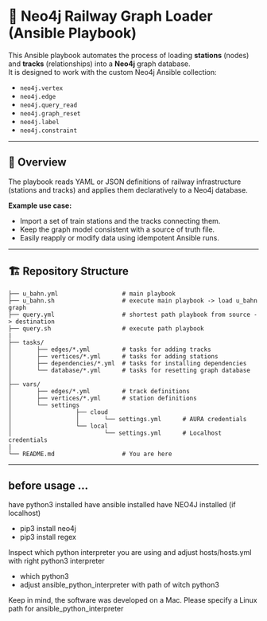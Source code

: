 # 🚉 Neo4j Railway Graph Loader (Ansible Playbook)

This Ansible playbook automates the process of loading **stations** (nodes) and **tracks** (relationships) into a **Neo4j** graph database.  
It is designed to work with the custom Neo4j Ansible collection:
- `neo4j.vertex`
- `neo4j.edge`
- `neo4j.query_read`
- `neo4j.graph_reset`
- `neo4j.label`
- `neo4j.constraint`

---

## 🧩 Overview

The playbook reads YAML or JSON definitions of railway infrastructure (stations and tracks) and applies them declaratively to a Neo4j database.

**Example use case:**
- Import a set of train stations and the tracks connecting them.
- Keep the graph model consistent with a source of truth file.
- Easily reapply or modify data using idempotent Ansible runs.

---

## 🏗️ Repository Structure

```text
├── u_bahn.yml                  # main playbook
├── u_bahn.sh                   # execute main playbook -> load u_bahn graph
├── query.yml                   # shortest path playbook from source -> destination
├── query.sh                    # execute path playbook
|
├── tasks/
│       ├── edges/*.yml         # tasks for adding tracks
│       ├── vertices/*.yml      # tasks for adding stations
│       ├── dependencies/*.yml  # tasks for installing dependencies
│       └── database/*.yml      # tasks for resetting graph database
│
├── vars/
│       ├── edges/*.yml         # track definitions
│       ├── vertices/*.yml      # station definitions
│       └── settings 
│                  ├── cloud
│                  │       └── settings.yml      # AURA credentials
│                  └── local
│                          └── settings.yml      # Localhost credentials
|
└── README.md                   # You are here
```

---

## before usage ...

have python3 installed
have ansible installed
have NEO4J installed (if localhost)

* pip3 install neo4j
* pip3 install regex

Inspect which python interpreter you are using and adjust hosts/hosts.yml with right python3 interpreter

* which python3
* adjust ansible_python_interpreter with path of witch python3

Keep in mind, the software was developed on a Mac. 
Please specify a Linux path for ansible_python_interpreter